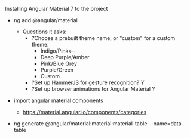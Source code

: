 Installing Angular Material 7 to the project

* ng add @angular/material
  * Questions it asks:
    * ?Choose a prebuilt theme name, or "custom" for a custom theme:
      * Indigo/Pink<--
      * Deep Purple/Amber
      * Pink/Blue Grey
      * Purple/Green
      * Custom
    * ?Set up HammerJS for gesture recognition? Y
    * ?Set up browser animations for Angular Material Y
  
* import angular material components
  * https://material.angular.io/components/categories

* ng generate @angular/material:material:material-table --name=data-table

